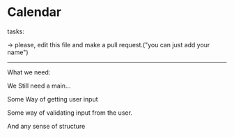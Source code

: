 # Calendar

tasks:

-> please, edit this file and make a pull request.("you can just add your name")

------------------------------------------------------------------------------

What we need:

We Still need a main...

Some Way of getting user input

Some way of validating input from the user.

And any sense of structure
